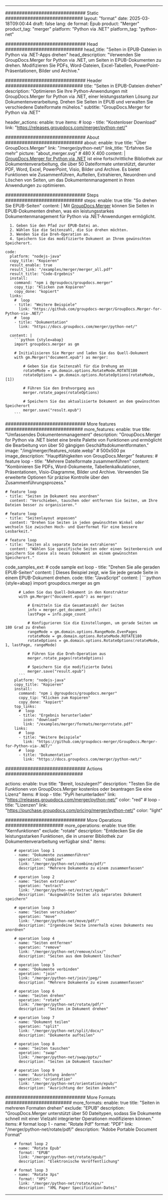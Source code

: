 
---
############################# Static ############################
layout: "format"
date:  2025-03-18T09:00:44
draft: false
lang: de
format: Epub
product: "Merger"
product_tag: "merger"
platform: "Python via .NET"
platform_tag: "python-net"

############################# Head ############################
head_title: "Seiten in EPUB-Dateien in Python via .NET-Apps drehen"
head_description: "Verwenden Sie GroupDocs.Merger for Python via .NET, um Seiten in EPUB-Dokumenten zu drehen. Modifizieren Sie PDFs, Word-Dateien, Excel-Tabellen, PowerPoint-Präsentationen, Bilder und Archive."

############################# Header ############################
title: "Seiten in EPUB-Dateien drehen" 
description: "Optimieren Sie Ihre Python-Anwendungen mit GroupDocs.Merger for Python via .NET, einer leistungsstarken Lösung zur Dokumentenverarbeitung. Drehen Sie Seiten in EPUB und verwalten Sie verschiedene Dateiformate mühelos."
subtitle: "GroupDocs.Merger for Python via .NET" 

header_actions:
  enable: true
  items:
    #  loop
    - title: "Kostenloser Download"
      link: "https://releases.groupdocs.com/merger/python-net/"
      
############################# About ############################
about:
    enable: true
    title: "Über GroupDocs.Merger"
    link: "/merger/python-net/"
    link_title: "Erfahren Sie mehr"
    picture: "about_merger.svg" # 480 X 400
    content: |
       [GroupDocs.Merger for Python via .NET](/merger/python-net/) ist eine fortschrittliche Bibliothek zur Dokumentenverarbeitung, die über 50 Dateiformate unterstützt, darunter PDF, Word, Excel, PowerPoint, Visio, Bilder und Archive. Es bietet Funktionen wie Zusammenführen, Aufteilen, Extrahieren, Neuordnen und Löschen von Seiten, um das Dokumentenmanagement in Ihren Anwendungen zu optimieren.

############################# Steps ############################
steps:
    enable: true
    title: "So drehen Sie EPUB-Seiten"
    content: |
      Mit [GroupDocs.Merger](/merger/python-net/) können Sie Seiten in EPUB-Dokumenten drehen, was ein leistungsstarkes Dokumentenmanagement für Python via .NET-Anwendungen ermöglicht.
      
      1. Geben Sie den Pfad zur EPUB-Datei an.
      2. Wählen Sie die Seitenzahl, die Sie drehen möchten.
      3. Wenden Sie die Dreh-Operation an.
      4. Speichern Sie das modifizierte Dokument an Ihrem gewünschten Speicherort.
   
    code:
      platform: "nodejs-java"
      copy_title: "Kopieren"
      result_enable: true
      result_link: "/examples/merger/merger_all.pdf"
      result_title: "Code-Ergebnis"
      install:
        command: "npm i @groupdocs/groupdocs.merger"
        copy_tip: "Klicken zum Kopieren"
        copy_done: "kopiert"
      links:
        #  loop
        - title: "Weitere Beispiele"
          link: "https://github.com/groupdocs-merger/GroupDocs.Merger-for-Python-via-.NET/"
        #  loop
        - title: "Dokumentation"
          link: "https://docs.groupdocs.com/merger/python-net/"
          
      content: |
        ```python {style=abap}
        import groupdocs.merger as gm

        # Initialisieren Sie Merger und laden Sie das Quell-Dokument
        with gm.Merger("document.epub") as merger:
            
            # Geben Sie die Seitenzahl für die Drehung an
            rotateMode = gm.domain.options.RotateMode.ROTATE180
            rotateOptions = gm.domain.options.RotateOptions(rotateMode, [1])

            # Führen Sie den Drehvorgang aus
            merger.rotate_pages(rotateOptions)

            # Speichern Sie das aktualisierte Dokument an dem gewünschten Speicherort
            merger.save("result.epub")
        ```            

############################# More features ############################
more_features:
  enable: true
  title: "Umfassendes Dokumentenmanagement"
  description: "GroupDocs.Merger for Python via .NET bietet eine breite Palette von Funktionen und ermöglicht die Bearbeitung von über 50 gängigen Geschäftsdokumentformaten."
  image: "/img/merger/features_rotate.webp" # 500x500 px
  image_description: "Hauptfähigkeiten von GroupDocs.Merger"
  features:
    # feature loop
    - title: "Mehrere Dateiformate zusammenführen"
      content: "Kombinieren Sie PDFs, Word-Dokumente, Tabellenkalkulationen, Präsentationen, Visio-Diagramme, Bilder und Archive. Verwenden Sie erweiterte Optionen für präzise Kontrolle über den Zusammenführungsprozess."

    # feature loop
    - title: "Seiten im Dokument neu anordnen"
      content: "Verschieben, tauschen oder entfernen Sie Seiten, um Ihre Dateien besser zu organisieren."

    # feature loop
    - title: "Seitenlayout anpassen"
      content: "Drehen Sie Seiten in jeden gewünschten Winkel oder wechseln Sie zwischen Hoch- und Querformat für eine bessere Lesbarkeit."

    # feature loop
    - title: "Seiten als separate Dateien extrahieren"
      content: "Wählen Sie spezifische Seiten oder einen Seitenbereich und speichern Sie diese als neues Dokument an einem gewünschten Speicherort."
      
  code_samples_ext:
    # code sample ext loop
    - title: "Drehen Sie alle geraden EPUB-Seiten"
      content: |
        Dieses Beispiel zeigt, wie Sie jede gerade Seite in einem EPUB-Dokument drehen.
      code:
        title: "JavaScript"
        content: |
          ```python {style=abap}
          import groupdocs.merger as gm
          
          # Laden Sie das Quell-Dokument in den Konstruktor
          with gm.Merger("document.epub") as merger:
            
              # Ermitteln Sie die Gesamtanzahl der Seiten
              info = merger.get_document_info()
              lastPage = info.page_count

              # Konfigurieren Sie die Einstellungen, um gerade Seiten um 180 Grad zu drehen
              rangeMode = gm.domain.options.RangeMode.EvenPages
              rotateMode = gm.domain.options.RotateMode.ROTATE180
              rotateOptions = gm.domain.options.RotateOptions(rotateMode, 1, lastPage, rangeMode)
          
              # Führen Sie die Dreh-Operation aus
              merger.rotate_pages(rotateOptions)

              # Speichern Sie die modifizierte Datei
              merger.save("result.epub")
          ```
        platform: "nodejs-java"
        copy_title: "Kopieren"
        install:
          command: "npm i @groupdocs/groupdocs.merger"
          copy_tip: "Klicken zum Kopieren"
          copy_done: "kopiert"
        top_links:
          #  loop
          - title: "Ergebnis herunterladen"
            icon: "download"
            link: "/examples/merger/formats/mergerrotate.pdf"
        links:
          #  loop
          - title: "Weitere Beispiele"
            link: "https://github.com/groupdocs-merger/GroupDocs.Merger-for-Python-via-.NET/"
          #  loop
          - title: "Dokumentation"
            link: "https://docs.groupdocs.com/merger/python-net/"
            

            


############################# Actions ############################

actions:
  enable: true
  title: "Bereit, loszulegen?"
  description: "Testen Sie die Funktionen von GroupDocs.Merger kostenlos oder beantragen Sie eine Lizenz"
  items:
    #  loop
    - title: "PyPi herunterladen"
      link: "https://releases.groupdocs.com/merger/python-net/"
      color: "red"
        #  loop
    - title: "Lizenzen"
      link: "https://purchase.groupdocs.com/pricing/merger/python-net/"
      color: "light"


############################# More Operations #####################
more_operations:
    enable: true
    title: "Kernfunktionen"
    exclude: "rotate"
    description: "Entdecken Sie die leistungsstarken Funktionen, die in unserer Bibliothek zur Dokumentenverarbeitung verfügbar sind."
    items: 
          
        # operation loop 1
        - name: "Dokumente zusammenführen"
          operation: "combine"
          link: "/merger/python-net/combine/pdf/"
          description: "Mehrere Dokumente zu einem zusammenfassen"

        # operation loop 2
        - name: "Seiten extrahieren"
          operation: "extract"
          link: "/merger/python-net/extract/epub/"
          description: "Ausgewählte Seiten als separates Dokument speichern"

        # operation loop 3
        - name: "Seiten verschieben"
          operation: "move"
          link: "/merger/python-net/move/pdf/"
          description: "Irgendeine Seite innerhalb eines Dokuments neu anordnen"

        # operation loop 4
        - name: "Seiten entfernen"
          operation: "remove"
          link: "/merger/python-net/remove/xlsx/"
          description: "Seiten aus dem Dokument löschen"

        # operation loop 5
        - name: "Dokumente verbinden"
          operation: "join"
          link: "/merger/python-net/join/jpeg/"
          description: "Mehrere Dokumente zu einem zusammenfassen"

        # operation loop 6
        - name: "Seiten drehen"
          operation: "rotate"
          link: "/merger/python-net/rotate/pdf/"
          description: "Seiten im Dokument drehen"

        # operation loop 7
        - name: "Dokument teilen"
          operation: "split"
          link: "/merger/python-net/split/docx/"
          description: "Dokumente aufteilen"

        # operation loop 8
        - name: "Seiten tauschen"
          operation: "swap"
          link: "/merger/python-net/swap/pptx/"
          description: "Seiten im Dokument tauschen"

        # operation loop 9
        - name: "Ausrichtung ändern"
          operation: "orientation"
          link: "/merger/python-net/orientation/epub/"
          description: "Ausrichtung der Seiten ändern"
          
        
          
############################# More Formats ########################
more_formats:
    enable: true
    title: "Seiten in mehreren Formaten drehen"
    exclude: "EPUB"
    description: "GroupDocs.Merger unterstützt über 50 Dateitypen, sodass Sie Dokumente schnell mit einer Vielzahl integrierter Operationen modifizieren können."
    items: 
        # format loop 1
        - name: "Rotate Pdf"
          format: "PDF"
          link: "/merger/python-net/rotate/pdf/"
          description: "Adobe Portable Document Format"

        # format loop 2
        - name: "Rotate Epub"
          format: "EPUB"
          link: "/merger/python-net/rotate/epub/"
          description: "Elektronische Veröffentlichung"

        # format loop 3
        - name: "Rotate Xps"
          format: "XPS"
          link: "/merger/python-net/rotate/xps/"
          description: "XML Paper Specification-Datei"


---